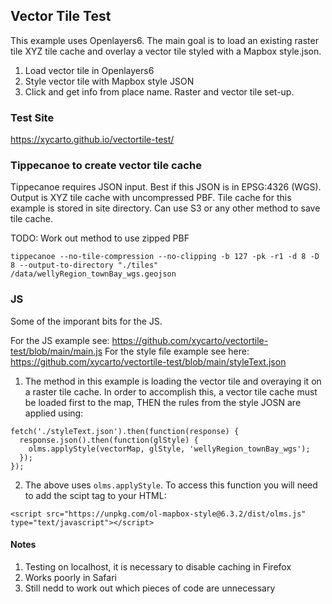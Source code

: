 ## Vector Tile Test

This example uses Openlayers6. The main goal is to load an existing raster tile XYZ tile cache and overlay a vector tile styled with a Mapbox style.json.

1. Load vector tile in Openlayers6
2. Style vector tile with Mapbox style JSON
3. Click and get info from place name.  Raster and vector tile set-up.

### Test Site

https://xycarto.github.io/vectortile-test/

### Tippecanoe to create vector tile cache

Tippecanoe requires JSON input.  Best if this JSON is in EPSG:4326 (WGS). Output is XYZ tile cache with uncompressed PBF.  Tile cache for this example is stored in site directory.  Can use S3 or any other method to save tile cache.

TODO: Work out method to use zipped PBF

```tippecanoe --no-tile-compression --no-clipping -b 127 -pk -r1 -d 8 -D 8 --output-to-directory "./tiles" /data/wellyRegion_townBay_wgs.geojson```

### JS

Some of the imporant bits for the JS. 

For the JS example see: https://github.com/xycarto/vectortile-test/blob/main/main.js
For the style file example see here: https://github.com/xycarto/vectortile-test/blob/main/styleText.json

1. The method in this example is loading the vector tile and overaying it on a raster tile cache.  In order to accomplish this, a vector tile cache must be loaded first to the map, THEN the rules from the style JOSN are applied using:

```
fetch('./styleText.json').then(function(response) {
  response.json().then(function(glStyle) {
    olms.applyStyle(vectorMap, glStyle, 'wellyRegion_townBay_wgs');
  });
});
```

2. The above uses `olms.applyStyle`. To access this function you will need to add the scipt tag to your HTML:

```<script src="https://unpkg.com/ol-mapbox-style@6.3.2/dist/olms.js" type="text/javascript"></script>```

#### Notes

1. Testing on localhost, it is necessary to disable caching in Firefox
2. Works poorly in Safari
3. Still nedd to work out which pieces of code are unnecessary
